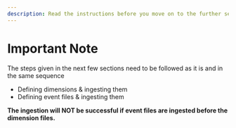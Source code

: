 ```yaml
---
description: Read the instructions before you move on to the further sections
---
```


# Important Note

The steps given in the next few sections need to be followed as it is and in the same sequence

* Defining dimensions & ingesting them
* Defining event files & ingesting them

**The ingestion will NOT be successful if event files are ingested before the dimension files.**
